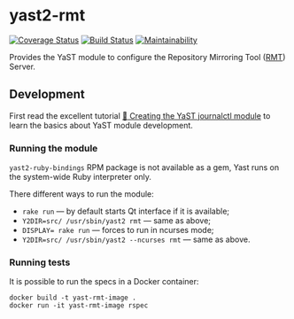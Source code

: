 # yast2-rmt

[![Coverage Status](https://coveralls.io/repos/github/SUSE/yast2-rmt/badge.svg?branch=master)](https://coveralls.io/github/SUSE/yast2-rmt?branch=master)
[![Build Status](https://travis-ci.org/SUSE/yast2-rmt.svg?branch=master)](https://travis-ci.org/SUSE/yast2-rmt)
[![Maintainability](https://api.codeclimate.com/v1/badges/672b5ba57176d8b4be53/maintainability)](https://codeclimate.com/github/SUSE/yast2-rmt/maintainability)

Provides the YaST module to configure the Repository Mirroring Tool ([RMT](https://github.com/SUSE/rmt)) Server.

## Development

First read the excellent tutorial [:green_book: Creating the YaST journalctl module](http://yast.opensuse.org/yast-journalctl-tutorial/) to learn the basics about YaST module development.

### Running the module

`yast2-ruby-bindings` RPM package is not available as a gem, Yast runs on the system-wide Ruby interpreter only.

There different ways to run the module:

* `rake run` — by default starts Qt interface if it is available;
* `Y2DIR=src/ /usr/sbin/yast2 rmt` — same as above;
* `DISPLAY= rake run` — forces to run in ncurses mode;
* `Y2DIR=src/ /usr/sbin/yast2 --ncurses rmt` — same as above.

### Running tests

It is possible to run the specs in a Docker container:

```
docker build -t yast-rmt-image .
docker run -it yast-rmt-image rspec
```
